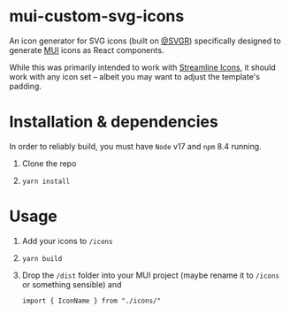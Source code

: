 # mui-custom-svg-icons
An icon generator for SVG icons (built on [@SVGR](https://react-svgr.com)) specifically designed to generate [MUI](https://mui.com) icons as React components.

While this was primarily intended to work with [Streamline Icons](https://streamlinehq.com), it should work with any icon set – albeit you may want to adjust the template's padding.

# Installation & dependencies
In order to reliably build, you must have `Node` v17 and `npm` 8.4 running. 

1. Clone the repo

2. `yarn install`

# Usage
1. Add your icons to `/icons`

2. `yarn build`

3. Drop the `/dist` folder into your MUI project (maybe rename it to `/icons` or something sensible) and 
   ```
   import { IconName } from "./icons/"
   ```
